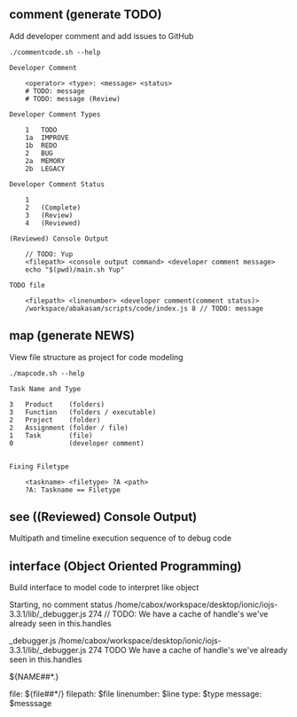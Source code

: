 ## comment (generate TODO)
Add developer comment and add issues to GitHub

	./commentcode.sh --help

	Developer Comment

		<operator> <type>: <message> <status>
		# TODO: message
		# TODO: message (Review)

	Developer Comment Types
	
		1	TODO
		1a	IMPROVE	
		1b	REDO	
		2	BUG		
		2a	MEMORY	
		2b	LEGACY	

	Developer Comment Status
	
		1	
		2	(Complete)
		3	(Review)
		4	(Reviewed)

	(Reviewed) Console Output

		// TODO: Yup
		<filepath> <console output command> <developer comment message>
		echo "$(pwd)/main.sh Yup"

	TODO file

		<filepath> <linenumber> <developer comment(comment status)>
		/workspace/abakasam/scripts/code/index.js 8 // TODO: message

## map (generate NEWS)
View file structure as project for code modeling

	./mapcode.sh --help

	Task Name and Type
	
	3	Product    (folders)
	3	Function   (folders / executable)
	2	Project    (folder)              
	2	Assignment (folder / file)                
	1	Task       (file)
	0			   (developer comment)	


	Fixing Filetype

		<taskname> <filetype> ?A <path>
		?A: Taskname == Filetype

## see ((Reviewed) Console Output)
Multipath and timeline execution sequence of to debug code

## interface (Object Oriented Programming)
Build interface to model code to interpret like object

Starting, no comment status
/home/cabox/workspace/desktop/ionic/iojs-3.3.1/lib/_debugger.js 274 // TODO: We have a cache of handle's we've already seen in this.handles
<filepath> <linenumber> <developer comment>

_debugger.js
/home/cabox/workspace/desktop/ionic/iojs-3.3.1/lib/_debugger.js 274
TODO
We have a cache of handle's we've already seen in this.handles

${NAME##*.}

file: 			${file##*/}
filepath: 		$file
linenumber:     $line
type: 			$type
message: 		$messsage

